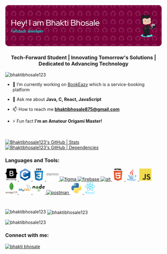 ![Header](https://raw.githubusercontent.com/Bhaktibhosale123/Bhaktibhosale123/main/github-header-image-3.png)


<h3 align="center">Tech-Forward Student | Innovating Tomorrow's Solutions | Dedicated to Advancing Technology</h3>

<p align="left"> <img src="https://komarev.com/ghpvc/?username=bhaktibhosale123&label=Profile%20views&color=0e75b6&style=flat" alt="bhaktibhosale123" /> </p>

- 🔭 I’m currently working on [BookEazy](https://github.com/Shifa2505/BookEazy) which is a service-booking platform

- 💬 Ask me about **Java, C, React, JavaScript**

- 📫 How to reach me **bhaktibhosale875@gmail.com**

- ⚡ Fun fact **I'm an Amateur Origami Master!**
</br>

[![Bhaktibhosale123's GitHub | Stats](https://stats.quine.sh/Bhaktibhosale123/github?theme=light)](https://quine.sh?utm_source=widgets&utm_campaign=Bhaktibhosale123)
[![Bhaktibhosale123's GitHub | Dependencies](https://stats.quine.sh/Bhaktibhosale123/dependencies?theme=dark)](https://quine.sh?utm_source=widgets&utm_campaign=Bhaktibhosale123)


<h3 align="left">Languages and Tools:</h3>
<p align="left"> <a href="https://getbootstrap.com" target="_blank" rel="noreferrer"> <img src="https://raw.githubusercontent.com/devicons/devicon/master/icons/bootstrap/bootstrap-plain-wordmark.svg" alt="bootstrap" width="40" height="40"/> </a> <a href="https://www.cprogramming.com/" target="_blank" rel="noreferrer"> <img src="https://raw.githubusercontent.com/devicons/devicon/master/icons/c/c-original.svg" alt="c" width="40" height="40"/> </a> <a href="https://www.w3schools.com/css/" target="_blank" rel="noreferrer"> <img src="https://raw.githubusercontent.com/devicons/devicon/master/icons/css3/css3-original-wordmark.svg" alt="css3" width="40" height="40"/> </a> <a href="https://expressjs.com" target="_blank" rel="noreferrer"> <img src="https://raw.githubusercontent.com/devicons/devicon/master/icons/express/express-original-wordmark.svg" alt="express" width="40" height="40"/> </a> <a href="https://www.figma.com/" target="_blank" rel="noreferrer"> <img src="https://www.vectorlogo.zone/logos/figma/figma-icon.svg" alt="figma" width="40" height="40"/> </a> <a href="https://firebase.google.com/" target="_blank" rel="noreferrer"> <img src="https://www.vectorlogo.zone/logos/firebase/firebase-icon.svg" alt="firebase" width="40" height="40"/> </a> <a href="https://git-scm.com/" target="_blank" rel="noreferrer"> <img src="https://www.vectorlogo.zone/logos/git-scm/git-scm-icon.svg" alt="git" width="40" height="40"/> </a> <a href="https://www.w3.org/html/" target="_blank" rel="noreferrer"> <img src="https://raw.githubusercontent.com/devicons/devicon/master/icons/html5/html5-original-wordmark.svg" alt="html5" width="40" height="40"/> </a> <a href="https://www.java.com" target="_blank" rel="noreferrer"> <img src="https://raw.githubusercontent.com/devicons/devicon/master/icons/java/java-original.svg" alt="java" width="40" height="40"/> </a> <a href="https://developer.mozilla.org/en-US/docs/Web/JavaScript" target="_blank" rel="noreferrer"> <img src="https://raw.githubusercontent.com/devicons/devicon/master/icons/javascript/javascript-original.svg" alt="javascript" width="40" height="40"/> </a> <a href="https://www.mongodb.com/" target="_blank" rel="noreferrer"> <img src="https://raw.githubusercontent.com/devicons/devicon/master/icons/mongodb/mongodb-original-wordmark.svg" alt="mongodb" width="40" height="40"/> </a> <a href="https://www.mysql.com/" target="_blank" rel="noreferrer"> <img src="https://raw.githubusercontent.com/devicons/devicon/master/icons/mysql/mysql-original-wordmark.svg" alt="mysql" width="40" height="40"/> </a> <a href="https://nodejs.org" target="_blank" rel="noreferrer"> <img src="https://raw.githubusercontent.com/devicons/devicon/master/icons/nodejs/nodejs-original-wordmark.svg" alt="nodejs" width="40" height="40"/> </a> <a href="https://postman.com" target="_blank" rel="noreferrer"> <img src="https://www.vectorlogo.zone/logos/getpostman/getpostman-icon.svg" alt="postman" width="40" height="40"/> </a> <a href="https://www.python.org" target="_blank" rel="noreferrer"> <img src="https://raw.githubusercontent.com/devicons/devicon/master/icons/python/python-original.svg" alt="python" width="40" height="40"/> </a> <a href="https://reactjs.org/" target="_blank" rel="noreferrer"> <img src="https://raw.githubusercontent.com/devicons/devicon/master/icons/react/react-original-wordmark.svg" alt="react" width="40" height="40"/> </a> </p>
</br>
<p><img align="left" src="https://github-readme-stats.vercel.app/api/top-langs?username=bhaktibhosale123&show_icons=true&locale=en&layout=compact" alt="bhaktibhosale123" /></p>
<p>&nbsp;<img align="center" src="https://github-readme-stats.vercel.app/api?username=bhaktibhosale123&show_icons=true&locale=en" alt="bhaktibhosale123" /></p>


<p><img align="center" src="https://github-readme-streak-stats.herokuapp.com/?user=bhaktibhosale123&" alt="bhaktibhosale123" /></p>
<h3 align="left">Connect with me:</h3>
<p align="left">
<a href="https://linkedin.com/in/bhakti bhosale" target="blank"><img align="center" src="https://raw.githubusercontent.com/rahuldkjain/github-profile-readme-generator/master/src/images/icons/Social/linked-in-alt.svg" alt="bhakti bhosale" height="30" width="40" /></a>
</p>



